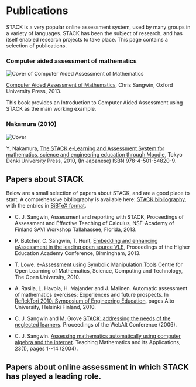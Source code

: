 # Publications

STACK is a very popular online assessment system, used by many groups in a variety of languages.  STACK has been the subject of research, and has itself enabled research projects to take place. This page contains a selection of publications.  

### Computer aided assessment of mathematics

![Cover of Computer Aided Assessment of Mathematics](%CONTENT/CAACover.jpg)  

[Computer Aided Assessment of Mathematics](http://ukcatalogue.oup.com/product/9780199660353.do#.UklVZtKSJuc), Chris Sangwin, Oxford University Press, 2013.

This book provides an Introduction to Computer Aided Assessment using STACK as the main working example.

### Nakamura (2010)

![Cover](%CONTENT/NakamuraCover.jpg) 

Y. Nakamura, [The STACK e-Learning and Assessment System for mathematics, science and engineering education through Moodle](http://books.rakuten.co.jp/rb/%E6%95%B0%E5%AD%A6e%E3%83%A9%E3%83%BC%E3%83%8B%E3%83%B3%E3%82%B0-%E6%95%B0%E5%BC%8F%E8%A7%A3%E7%AD%94%E8%A9%95%E4%BE%A1%E3%82%B7%E3%82%B9%E3%83%86%E3%83%A0%EF%BC%B3%EF%BC%B4%EF%BC%A1%EF%BC%A3%EF%BC%AB%E3%81%A8%EF%BC%AD%EF%BD%8F%EF%BD%8F%EF%BD%84%EF%BD%8C%EF%BD%85%E3%81%AB%E3%82%88%E3%82%8B-%E4%B8%AD%E6%9D%91%E6%B3%B0%E4%B9%8B-9784501548209/item/6640557/), Tokyo Denki University Press, 2010, (In Japanese) ISBN 978-4-501-54820-9.

## Papers about STACK

Below are a small selection of papers about STACK, and are a good place to start.  A comprehensive bibliography is available here: [STACK bibliography](%CONTENT/stack_publications.pdf), with the entries in [BiBTeX format](%CONTENT/stack.bib).

* C. J. Sangwin, Assessment and reporting with STACK, Proceedings of Assessment and Effective Teaching of Calculus, NSF-Academy of Finland SAVI Workshop Tallahassee, Florida, 2013.
* P. Butcher, C. Sangwin, T. Hunt, [Embedding and enhancing eAssessment in the leading open source VLE](http://www.heacademy.ac.uk/assets/documents/disciplines/stem/conf-proceedings-2013/GEN/gen_049.pdf), Proceedings of the Higher Education Academy Conference, Birmingham, 2013.
* T. Lowe. [e-Assessment using Symbolic Manipulation Tools](http://www.open.ac.uk/opencetl/resources/details/detail.php?itemId=4b6abb677f175) Centre for Open Learning of Mathematics, Science, Computing and Technology, The Open University, 2010.
* A. Rasila, L. Havola, H. Majander and J. Malinen. Automatic assessment of mathematics exercises: Experiences and future prospects. In [ReflekTori 2010: Symposium of Engineering Education](http://opetuki2.tkk.fi/p/reflektori2010/index.en.php), pages Alto University, Helsinki Finland, 2010.

* C. J. Sangwin and M. Grove [STACK: addressing the needs of the neglected learners](http://web.mat.bham.ac.uk/C.J.Sangwin/Publications/2006WebAlt.pdf). Proceedings of the WebAlt Conference (2006).
* C. J. Sangwin. [Assessing mathematics automatically using computer algebra and the internet](http://web.mat.bham.ac.uk/C.J.Sangwin/Publications/tma03.pdf). Teaching Mathematics and its Applications, 23(1), pages 1--14 (2004).

## Papers about online assessment in which STACK has played a leading role.
